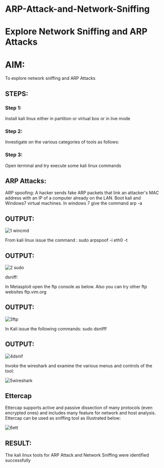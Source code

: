 # ARP-Attack-and-Network-Sniffing
# Explore Network Sniffing and ARP Attacks

# AIM:

To explore network sniffing and ARP Attacks

## STEPS:

### Step 1:

Install kali linux either in partition or virtual box or in live mode

### Step 2:

Investigate on the various categories of tools as follows:


### Step 3:
Open terminal and try execute some kali linux commands

## ARP Attacks:  
ARP spoofing: A hacker sends fake ARP packets that link an attacker's MAC address with an IP of a computer already on the LAN. 
Boot kali and Windows7 virtual machines.
In windows 7 give the command arp -a
## OUTPUT:
![1 wincmd](https://github.com/user-attachments/assets/81f54d84-4240-478e-ae42-4ca193fcc8aa)


From kali linux issue the command :
sudo arpspoof -i eth0 -t <target system> <gateway>
## OUTPUT:

![2 sudo ](https://github.com/user-attachments/assets/052845ce-0e03-4899-988c-84befaed10f1)


 dsniff:






In Metasploit open the ftp console as below. Also you can try other ftp websites ftp.vim.org
## OUTPUT:
![3ftp](https://github.com/user-attachments/assets/9a36d9d5-9146-4d4f-9832-73578309247e)




In Kali issue the following commands:
sudo dsnifff
## OUTPUT:
![4dsnif](https://github.com/user-attachments/assets/92194ab9-1b18-4c46-bf8e-926703fe2771)



Invoke the wireshark and examine the various menus  and controls of the tool:

![5wireshark](https://github.com/user-attachments/assets/307b7232-0055-4b10-be87-acb1213c33e6)

## Ettercap
Ettercap supports active and passive dissection of many protocols (even encrypted ones) and includes many feature for network and host analysis.
Ettercap can be used as sniffing tool as illustrated below:

![6ett](https://github.com/user-attachments/assets/e5704e7d-6915-4f99-a99c-699cd32029b1)


## RESULT:
The kali linux tools for ARP Attack and Network Sniffing were identified successfully
